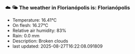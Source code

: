 ### ☁️ 🌤️  The weather in Florianópolis is: Florianópolis

- Temperature: 16.41°C
- On flesh: 16.27°C
- Relative air humidity: 83%
- Rain: 0.0 mm
- Description: Broken clouds
- last updated: 2025-08-27T16:22:08.091809
